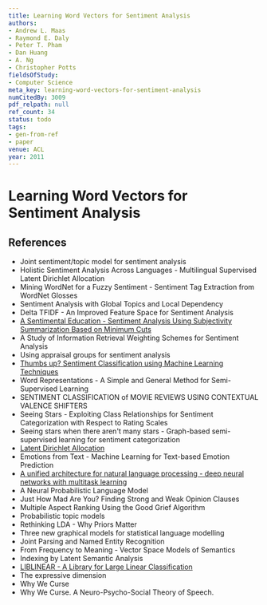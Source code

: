 ```yaml
---
title: Learning Word Vectors for Sentiment Analysis
authors:
- Andrew L. Maas
- Raymond E. Daly
- Peter T. Pham
- Dan Huang
- A. Ng
- Christopher Potts
fieldsOfStudy:
- Computer Science
meta_key: learning-word-vectors-for-sentiment-analysis
numCitedBy: 3009
pdf_relpath: null
ref_count: 34
status: todo
tags:
- gen-from-ref
- paper
venue: ACL
year: 2011
---
```


# Learning Word Vectors for Sentiment Analysis

## References

- Joint sentiment/topic model for sentiment analysis
- Holistic Sentiment Analysis Across Languages - Multilingual Supervised Latent Dirichlet Allocation
- Mining WordNet for a Fuzzy Sentiment - Sentiment Tag Extraction from WordNet Glosses
- Sentiment Analysis with Global Topics and Local Dependency
- Delta TFIDF - An Improved Feature Space for Sentiment Analysis
- [A Sentimental Education - Sentiment Analysis Using Subjectivity Summarization Based on Minimum Cuts](./a-sentimental-education-sentiment-analysis-using-subjectivity-summarization-based-on-minimum-cuts.md)
- A Study of Information Retrieval Weighting Schemes for Sentiment Analysis
- Using appraisal groups for sentiment analysis
- [Thumbs up? Sentiment Classification using Machine Learning Techniques](./thumbs-up-sentiment-classification-using-machine-learning-techniques.md)
- Word Representations - A Simple and General Method for Semi-Supervised Learning
- SENTIMENT CLASSIFICATION of MOVIE REVIEWS USING CONTEXTUAL VALENCE SHIFTERS
- Seeing Stars - Exploiting Class Relationships for Sentiment Categorization with Respect to Rating Scales
- Seeing stars when there aren't many stars - Graph-based semi-supervised learning for sentiment categorization
- [Latent Dirichlet Allocation](./latent-dirichlet-allocation.md)
- Emotions from Text - Machine Learning for Text-based Emotion Prediction
- [A unified architecture for natural language processing - deep neural networks with multitask learning](./a-unified-architecture-for-natural-language-processing-deep-neural-networks-with-multitask-learning.md)
- A Neural Probabilistic Language Model
- Just How Mad Are You? Finding Strong and Weak Opinion Clauses
- Multiple Aspect Ranking Using the Good Grief Algorithm
- Probabilistic topic models
- Rethinking LDA - Why Priors Matter
- Three new graphical models for statistical language modelling
- Joint Parsing and Named Entity Recognition
- From Frequency to Meaning - Vector Space Models of Semantics
- Indexing by Latent Semantic Analysis
- [LIBLINEAR - A Library for Large Linear Classification](./liblinear-a-library-for-large-linear-classification.md)
- The expressive dimension
- Why We Curse
- Why We Curse. A Neuro-Psycho-Social Theory of Speech.
